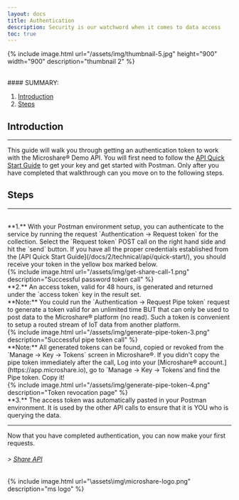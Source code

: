 ```yaml
---
layout: docs
title: Authentication
description: Security is our watchword when it comes to data access
toc: true
---
```



{% include image.html url="/assets/img/thumbnail-5.jpg" height="900" width="900" description="thumbnail 2" %}


<br>
#### SUMMARY:

1. [Introduction](./#introduction)
2. [Steps](./#steps)



## Introduction
---------------------------------------

This guide will walk you through getting an authentication token to work with the Microshare® Demo API. You will first need to follow the [API Quick Start Guide](/docs/2/technical/api/quick-start/) to get your key and get started with Postman. Only after you have completed that walkthrough can you move on to the following steps. 



## Steps
---------------------------------------

<br>
**1.** With your Postman environment setup, you can authenticate to the service by running the request `Authentication -> Request token` for the collection. Select the `Request token` POST call on the right hand side and hit the `send` button. If you have all the proper credentials established from the [API Quick Start Guide](/docs/2/technical/api/quick-start/), you should receive your token in the yellow box marked below.  

<br>
{% include image.html url="/assets/img/get-share-call-1.png" description="Successful password token call" %}

<br>
**2.** An access token, valid for 48 hours, is generated and returned under the `access token` key in the result set.

<br>
**Note:** You could run the `Authentication -> Request Pipe token` request to generate a token valid for an unlimited time BUT that can only be used to post data to the Microshare® platform (no read). Such a token is convenient to setup a routed stream of IoT data from another platform.

<br>
{% include image.html url="/assets/img/generate-pipe-token-3.png" description="Successful pipe token call" %}

<br>
**Note:** All generated tokens can be found, copied or revoked from the `Manage -> Key -> Tokens` screen in Microshare®. If you didn't copy the pipe token immediately after the call, Log into your [Microshare® account.](https://app.microshare.io), go to `Manage -> Key -> Tokens`and find the Pipe token. Copy it!

<br>
{% include image.html url="/assets/img/generate-pipe-token-4.png" description="Token revocation page" %}
 
<br>
**3.** The access token was automatically pasted in your Postman environment. It is used by the other API calls to ensure that it is YOU who is querying the data.



---------------------------------------

Now that you have completed authentication, you can now make your first requests.

###### > [Share API](../share-api)

{% include image.html url="\assets\img\microshare-logo.png"  description="ms logo" %}